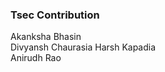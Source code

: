 ### Tsec Contribution 
Akanksha Bhasin<br>
Divyansh Chaurasia
 Harsh Kapadia <br/>
Anirudh Rao <br/>
